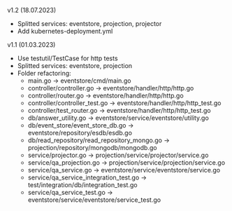 v1.2 (18.07.2023)
- Splitted services: eventstore, projection, projector
- Add kubernetes-deployment.yml

v1.1 (01.03.2023)
- Use testutil/TestCase for http tests
- Splitted services: eventstore, projection
- Folder refactoring:
    - main.go -> eventstore/cmd/main.go
    - controller/controller.go -> eventstore/handler/http/http.go
    - controller/router.go -> eventstore/handler/http/http.go
    - controller/controller_test.go -> eventstore/handler/http/http_test.go
    - controller/test_router.go -> eventstore/handler/http/http_test.go
    - db/answer_utility.go -> eventstore/service/eventstore/utility.go
    - db/event_store/event_store_db.go -> eventstore/repository/esdb/esdb.go
    - db/read_repository/read_repository_mongo.go -> projection/repository/mongodb/mongodb.go
    - service/projector.go -> projection/service/projector/service.go
    - service/qa_projection.go -> projection/service/projection/service.go
    - service/qa_service.go -> eventstore/service/eventstore/service.go
    - service/qa_service_integration_test.go -> test/integration/db/integration_test.go
    - service/qa_service_test.go -> eventstore/service/eventstore/service_test.go
